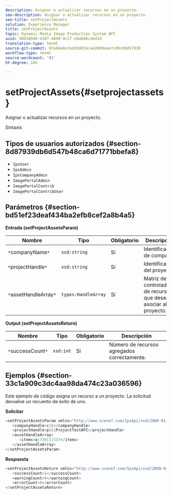 ```yaml
---
description: Asignar o actualizar recursos en un proyecto.
seo-description: Asignar o actualizar recursos en un proyecto.
seo-title: setProjectAssets
solution: Experience Manager
title: setProjectAssets
topic: Dynamic Media Image Production System API
uuid: 98d18948-d387-4890-9c27-e8ab60cded1d
translation-type: tm+mt
source-git-commit: 97a84e8e7edd3d834ca42069eae7c09c00d57938
workflow-type: tm+mt
source-wordcount: '91'
ht-degree: 18%

---
```



# setProjectAssets{#setprojectassets}

Asignar o actualizar recursos en un proyecto.

Sintaxis

## Tipos de usuarios autorizados {#section-8d87939db6d547b48ca6d71771bbefa8}

* `IpsUser`
* `IpsAdmin`
* `IpsCompanyAdmin`
* `ImagePortalAdmin`
* `ImagePortalContrib`
* `ImagePortalContribUser`

## Parámetros {#section-bd51ef23deaf434ba2efb8cef2a8b4a5}

**Entrada (setProjectAssetsParam)**

| Nombre | Tipo | Obligatorio | Descripción |
|---|---|---|---|
| `*`companyName`*` | `xsd:string` | Sí | Identificador de compañía. |
| `*`projectHandle`*` | `xsd:string` | Sí | Identificador del proyecto. |
| `*`assetHandleArray`*` | `types:HandleArray` | Sí | Matriz de controladores de recursos que desea asociar al proyecto. |

**Output (setProjectAssetsReturn)**

| Nombre | Tipo | Obligatorio | Descripción |
|---|---|---|---|
| `*`successCount`*` | `xsd:int` | Sí | Número de recursos agregados correctamente. |

## Ejemplos {#section-33c1a909c3dc4aa98da474c23a036596}

Este ejemplo de código asigna un recurso a un proyecto. La solicitud devuelve un recuento de éxito de uno.

**Solicitar**

```java
<setProjectAssetsParam xmlns="http://www.scene7.com/IpsApi/xsd/2008-01-15">
   <companyHandle>c|6</companyHandle>
   <projectHandle>p|6|ProjectTestAPI</projectHandle>
   <assetHandleArray>
      <items>a|739|1|537</items>
   </assetHandleArray>
</setProjectAssetsParam>
```

**Respuesta**

```java
<setProjectAssetsReturn xmlns="http://www.scene7.com/IpsApi/xsd/2008-01-15">
   <successCount>1</successCount>
   <warningCount>0</warningCount>
   <errorCount>0</errorCount>
</setProjectAssetsReturn>
```

